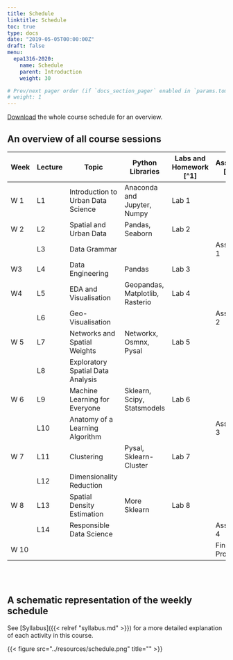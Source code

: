 ```yaml
---
title: Schedule
linktitle: Schedule
toc: true
type: docs
date: "2019-05-05T00:00:00Z"
draft: false
menu:
  epa1316-2020:
    name: Schedule
    parent: Introduction
    weight: 30

# Prev/next pager order (if `docs_section_pager` enabled in `params.toml`)
# weight: 1
---
```


[Download](../resources/epa1316-at-a-glance.pdf) the whole course schedule for an overview.

## An overview of all course sessions

| Week 	| Lecture 	| Topic                              	| Python Libraries                	| Labs and Homework [^1] 	| Assessment [^2][^3] 	|
|------	|---------	|------------------------------------	|---------------------------------	|---------------------	|---------------	|
| W 1  	| L1      	| Introduction to Urban Data Science 	| Anaconda and Jupyter, Numpy     	| Lab 1               	|               	|
| W 2  	| L2      	| Spatial and Urban Data             	| Pandas, Seaborn                 	| Lab 2               	|               	|
|      	| L3      	| Data Grammar                       	|                                 	|                     	| Assignment 1  	|
| W3   	| L4      	| Data Engineering                   	| Pandas                          	| Lab 3               	|               	|
| W4   	| L5      	| EDA and Visualisation              	| Geopandas, Matplotlib, Rasterio 	| Lab 4               	|               	|
|      	| L6      	| Geo-Visualisation                  	|                                 	|                     	| Assignment 2  	|
| W 5  	| L7      	| Networks and Spatial Weights       	| Networkx, Osmnx, Pysal          	| Lab 5               	|               	|
|      	| L8      	| Exploratory Spatial Data Analysis  	|                                 	|                     	|               	|
| W 6  	| L9      	| Machine Learning for Everyone      	| Sklearn, Scipy, Statsmodels     	| Lab 6               	|               	|
|      	| L10     	| Anatomy of a Learning Algorithm    	|                                 	|                     	| Assignment 3  	|
| W 7  	| L11     	| Clustering                         	| Pysal, Sklearn-Cluster          	| Lab 7               	|               	|
|      	| L12     	| Dimensionality Reduction           	|                                 	|                     	|               	|
| W 8  	| L13     	| Spatial Density Estimation         	| More Sklearn                    	| Lab 8               	|               	|
|      	| L14     	| Responsible Data Science           	|                                 	|                     	| Assignment 4  	|
| W 10 	|         	|                                    	|                                 	|                     	| Final Project[^4] 	|

<br/>

<br/>

## A schematic representation of the weekly schedule

See [Syllabus]({{< relref "syllabus.md" >}}) for a more detailed explanation of each activity in this course.

{{< figure src="../resources/schedule.png" title="" >}}
